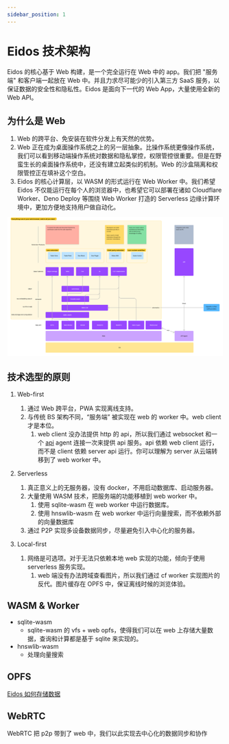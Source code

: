 ```yaml
---
sidebar_position: 1
---
```


# Eidos 技术架构

Eidos 的核心基于 Web 构建，是一个完全运行在 Web 中的 app。我们把 "服务端" 和客户端一起放在 Web 中。并且力求尽可能少的引入第三方 SaaS 服务，以保证数据的安全性和隐私性。Eidos 是面向下一代的 Web App，大量使用全新的 Web API。

## 为什么是 Web

1. Web 的跨平台、免安装在软件分发上有天然的优势。
2. Web 正在成为桌面操作系统之上的另一层抽象。比操作系统更像操作系统，我们可以看到移动端操作系统对数据和隐私掌控，权限管控很重要。但是在野蛮生长的桌面操作系统中，还没有建立起类似的机制。Web 的沙盒隔离和权限管控正在填补这个空白。
3. Eidos 的核心计算层，以 WASM 的形式运行在 Web Worker 中。我们希望 Eidos 不仅能运行在每个人的浏览器中，也希望它可以部署在诸如 Cloudflare Worker、Deno Deploy 等围绕 Web Worker 打造的 Serverless 边缘计算环境中，更加方便地支持用户做自动化。

![eidos-infra](img/infra.png)

## 技术选型的原则

1. Web-first

   1. 通过 Web 跨平台，PWA 实现离线支持。
   2. 与传统 BS 架构不同，“服务端” 被实现在 web 的 worker 中。web client 才是本位。
      1. web client 没办法提供 http 的 api，所以我们通过 websocket 和一个 [api](api) agent 连接一次来提供 api 服务。api 依赖 web client 运行，而不是 client 依赖 server api 运行。你可以理解为 server 从云端转移到了 web worker 中。

2. Serverless

   1. 真正意义上的无服务器，没有 docker，不用启动数据库、启动服务器。
   2. 大量使用 WASM 技术，把服务端的功能移植到 web worker 中。
      1. 使用 sqlite-wasm 在 web worker 中运行数据库。
      2. 使用 hnswlib-wasm 在 web worker 中运行向量搜索，而不依赖外部的向量数据库
   3. 通过 P2P 实现多设备数据同步，尽量避免引入中心化的服务器。

3. Local-first
   1. 网络是可选项。对于无法只依赖本地 web 实现的功能，倾向于使用 serverless 服务实现。
      1. web 端没有办法跨域查看图片，所以我们通过 cf worker 实现图片的反代。图片缓存在 OPFS 中，保证离线时候的浏览体验。

## WASM & Worker

- sqlite-wasm
  - sqlite-wasm 的 vfs + web opfs，使得我们可以在 web 上存储大量数据，查询和计算都是基于 sqlite 来实现的。
- hnswlib-wasm
  - 处理向量搜索

## OPFS

[Eidos 如何存储数据](data-store)

## WebRTC

WebRTC 把 p2p 带到了 web 中，我们以此实现去中心化的数据同步和协作
